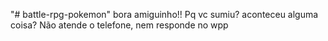 "# battle-rpg-pokemon" 
bora amiguinho!! Pq vc sumiu? aconteceu alguma coisa? Não atende o telefone, nem responde no wpp
